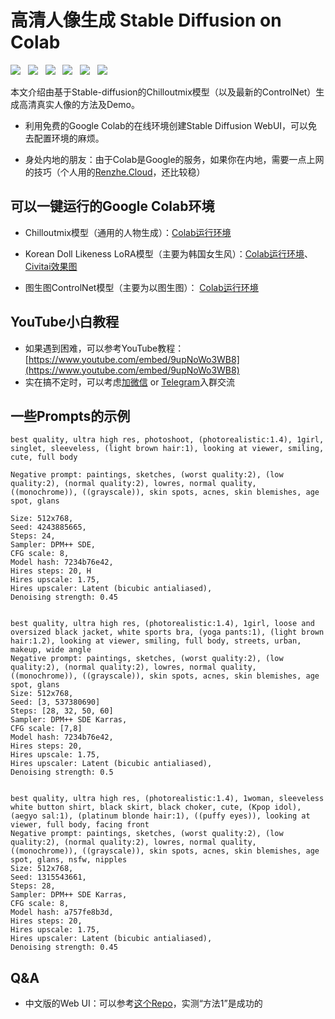 # 高清人像生成 Stable Diffusion on Colab

[![](https://shields.io/github/stars/kkgo1999/Stable-diffusion-person?style=social)](https://github.com/KKGo1999) &nbsp;
[![](https://shields.io/twitter/follow/kkgo1999?label=Follow)](https://twitter.com/kkgo1999) &nbsp;
[![](https://img.shields.io/badge/Telegram--green?style=social&logo=telegram)](https://t.me/+kS-jBrht-ZRiZTU1) &nbsp;
[![](https://img.shields.io/badge/WeChat%20%E5%BE%AE%E4%BF%A1--green?style=social&logo=wechat)](https://www.kkgo1999.top/img/kkgo1999.wechat.jpg) &nbsp;
[![](https://img.shields.io/badge/Youtube--green?style=social&logo=youtube)](https://youtube.com/@KKGo1999) &nbsp;
[![](https://img.shields.io/badge/Bilibili%20B%E7%AB%99--green?style=social&logo=bilibili)](https://space.bilibili.com/406715814) &nbsp;


本文介绍由基于Stable-diffusion的Chilloutmix模型（以及最新的ControlNet）生成高清真实人像的方法及Demo。

* 利用免费的Google Colab的在线环境创建Stable Diffusion WebUI，可以免去配置环境的麻烦。

* 身处内地的朋友：由于Colab是Google的服务，如果你在内地，需要一点上网的技巧（个人用的[Renzhe.Cloud](https://renzhe.cloud/auth/register?code=a7JU)，还比较稳）


## 可以一键运行的Google Colab环境

* Chilloutmix模型（通用的人物生成）：[Colab运行环境](https://colab.research.google.com/drive/1vhsF89FWUww-XhLa1MYXnLeqvmEiO1Yr?usp=sharing)

* Korean Doll Likeness LoRA模型（主要为韩国女生风）：[Colab运行环境](https://colab.research.google.com/drive/1icpYYgxi5dd7Iw2Vo3Fsht0PUVJfc-qH?usp=sharing)、[Civitai效果图](https://civitai.com/models/6424/chilloutmix)

* 图生图ControlNet模型（主要为以图生图）： [Colab运行环境](https://colab.research.google.com/drive/13IGGkt-kqEiqLH6KGWr19Bjqfd-48_9p?usp=sharing)

## YouTube小白教程
* 如果遇到困难，可以参考YouTube教程：[https://www.youtube.com/embed/9upNoWo3WB8](https://www.youtube.com/embed/9upNoWo3WB8)
* 实在搞不定时，可以考虑[加微信](https://www.kkgo1999.top/) or [Telegram](https://t.me/+kS-jBrht-ZRiZTU1)入群交流 

## 一些Prompts的示例

```text
best quality, ultra high res, photoshoot, (photorealistic:1.4), 1girl, singlet, sleeveless, (light brown hair:1), looking at viewer, smiling, cute, full body

Negative prompt: paintings, sketches, (worst quality:2), (low quality:2), (normal quality:2), lowres, normal quality, ((monochrome)), ((grayscale)), skin spots, acnes, skin blemishes, age spot, glans

Size: 512x768, 
Seed: 4243885665, 
Steps: 24, 
Sampler: DPM++ SDE, 
CFG scale: 8, 
Model hash: 7234b76e42, 
Hires steps: 20, H
Hires upscale: 1.75, 
Hires upscaler: Latent (bicubic antialiased), 
Denoising strength: 0.45


best quality, ultra high res, (photorealistic:1.4), 1girl, loose and oversized black jacket, white sports bra, (yoga pants:1), (light brown hair:1.2), looking at viewer, smiling, full body, streets, urban, makeup, wide angle
Negative prompt: paintings, sketches, (worst quality:2), (low quality:2), (normal quality:2), lowres, normal quality, ((monochrome)), ((grayscale)), skin spots, acnes, skin blemishes, age spot, glans
Size: 512x768, 
Seed: [3, 537380690]
Steps: [28, 32, 50, 60]
Sampler: DPM++ SDE Karras, 
CFG scale: [7,8]
Model hash: 7234b76e42, 
Hires steps: 20, 
Hires upscale: 1.75, 
Hires upscaler: Latent (bicubic antialiased), 
Denoising strength: 0.5


best quality, ultra high res, (photorealistic:1.4), 1woman, sleeveless white button shirt, black skirt, black choker, cute, (Kpop idol), (aegyo sal:1), (platinum blonde hair:1), ((puffy eyes)), looking at viewer, full body, facing front
Negative prompt: paintings, sketches, (worst quality:2), (low quality:2), (normal quality:2), lowres, normal quality, ((monochrome)), ((grayscale)), skin spots, acnes, skin blemishes, age spot, glans, nsfw, nipples
Size: 512x768, 
Seed: 1315543661, 
Steps: 28, 
Sampler: DPM++ SDE Karras, 
CFG scale: 8, 
Model hash: a757fe8b3d, 
Hires steps: 20, 
Hires upscale: 1.75, 
Hires upscaler: Latent (bicubic antialiased), 
Denoising strength: 0.45
```

<!--
https://medium.com/@croath/%E4%BD%8E%E6%88%90%E6%9C%AC%E4%BD%93%E9%AA%8C%E7%94%9F%E6%88%90-ai-%E5%B0%8F%E5%A7%90%E5%A7%90%E7%85%A7%E7%89%87-85ffa7c13cd7
https://www.bilibili.com/video/BV12x4y1V71Q/
-->

## Q&A
* 中文版的Web UI：可以参考[这个Repo](https://github.com/VinsonLaro/stable-diffusion-webui-chinese)，实测“方法1”是成功的
